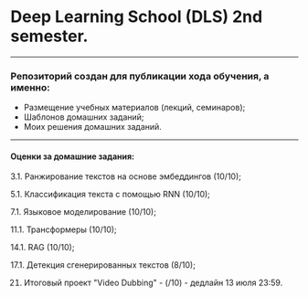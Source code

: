 # Deep Learning School (DLS) 2nd semester.

---

### Репозиторий создан для публикации хода обучения, а именно:
* Размещение учебных материалов (лекций, семинаров);
* Шаблонов домашних заданий;
* Моих решения домашних заданий.

---
#### Оценки за домашние задания:
3.1. Ранжирование текстов на основе эмбеддингов (10/10);

5.1. Классификация текста с помощью RNN (10/10);

7.1. Языковое моделирование (10/10);

11.1. Трансформеры (10/10);

14.1. RAG (10/10);

17.1. Детекция сгенерированных текстов (8/10);

21. Итоговый проект "Video Dubbing" - (/10) - дедлайн 13 июля 23:59.

